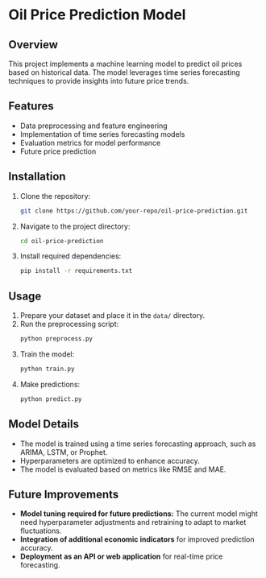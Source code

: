 # Oil Price Prediction Model

## Overview

This project implements a machine learning model to predict oil prices based on historical data. The model leverages time series forecasting techniques to provide insights into future price trends.

## Features

- Data preprocessing and feature engineering
- Implementation of time series forecasting models
- Evaluation metrics for model performance
- Future price prediction

## Installation

1. Clone the repository:
   ```bash
   git clone https://github.com/your-repo/oil-price-prediction.git
   ```
2. Navigate to the project directory:
   ```bash
   cd oil-price-prediction
   ```
3. Install required dependencies:
   ```bash
   pip install -r requirements.txt
   ```

## Usage

1. Prepare your dataset and place it in the `data/` directory.
2. Run the preprocessing script:
   ```bash
   python preprocess.py
   ```
3. Train the model:
   ```bash
   python train.py
   ```
4. Make predictions:
   ```bash
   python predict.py
   ```

## Model Details

- The model is trained using a time series forecasting approach, such as ARIMA, LSTM, or Prophet.
- Hyperparameters are optimized to enhance accuracy.
- The model is evaluated based on metrics like RMSE and MAE.

## Future Improvements

- **Model tuning required for future predictions:** The current model might need hyperparameter adjustments and retraining to adapt to market fluctuations.
- **Integration of additional economic indicators** for improved prediction accuracy.
- **Deployment as an API or web application** for real-time price forecasting.
